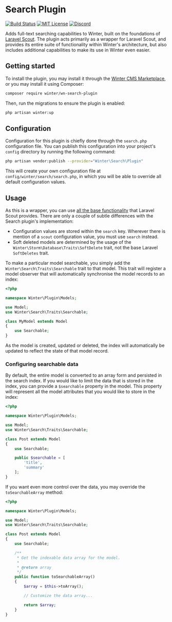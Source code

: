 # Search Plugin

[![Build Status](https://img.shields.io/github/workflow/status/wintercms/wn-search-plugin/Tests)](https://github.com/wintercms/wn-search-plugin/actions)
[![MIT License](https://img.shields.io/badge/license-MIT-blue.svg)](https://github.com/wintercms/wn-search-plugin/blob/master/LICENCE.md)
[![Discord](https://img.shields.io/discord/816852513684193281?label=discord&style=flat-square)](https://discord.gg/D5MFSPH6Ux)

Adds full-text searching capabilities to Winter, built on the foundations of [Laravel Scout](https://github.com/laravel/scout).
The plugin acts primarily as a wrapper for Laravel Scout, and provides its entire suite of functionality within Winter's
architecture, but also includes additional capabilities to make its use in Winter even easier.

## Getting started

To install the plugin, you may install it through the [Winter CMS Marketplace](https://github.com/wintercms/wn-search-plugin), or you may install it using Composer:

```bash
composer require winter/wn-search-plugin
```

Then, run the migrations to ensure the plugin is enabled:

```bash
php artisan winter:up
```

## Configuration

Configuration for this plugin is chiefly done through the `search.php` configuration file. You can publish this configuration into your project's `config` directory by running the following command:

```bash
php artisan vendor:publish --provider="Winter\Search\Plugin"
```

This will create your own configuration file at `config/winter/search/search.php`, in which you will be able to override all default configuration values.

## Usage

As this is a wrapper, you can use [all the base functionality](https://laravel.com/docs/9.x/scout) that Laravel Scout provides. There are only a couple of subtle differences with the Search plugin's implementation:

- Configuration values are stored within the `search` key. Wherever there is mention of a `scout` configuration value, you must use `search` instead.
- Soft deleted models are determined by the usage of the `Winter\Storm\Database\Traits\SoftDelete` trait, not the base Laravel `SoftDeletes` trait.

To make a particular model searchable, you simply add the `Winter\Search\Traits\Searchable` trait to that model. This trait will register a model observer that will automatically synchronise the model records to an index:

```php
<?php

namespace Winter\Plugin\Models;

use Model;
use Winter\Search\Traits\Searchable;

class MyModel extends Model
{
    use Searchable;
}
```

As the model is created, updated or deleted, the index will automatically be updated to reflect the state of that model record.

### Configuring searchable data

By default, the entire model is converted to an array form and persisted in the search index. If you would like to limit the data that is stored in the index, you can provide a `$searchable` property in the model. This property will represent all the model attributes that you would like to store in the index:

```php
<?php

namespace Winter\Plugin\Models;

use Model;
use Winter\Search\Traits\Searchable;

class Post extends Model
{
    use Searchable;

    public $searchable = [
        'title',
        'summary'
    ];
}
```

If you want even more control over the data, you may override the `toSearchableArray` method:

```php
<?php

namespace Winter\Plugin\Models;

use Model;
use Winter\Search\Traits\Searchable;

class Post extends Model
{
    use Searchable;

    /**
     * Get the indexable data array for the model.
     *
     * @return array
     */
    public function toSearchableArray()
    {
        $array = $this->toArray();

        // Customize the data array...

        return $array;
    }
}
```

